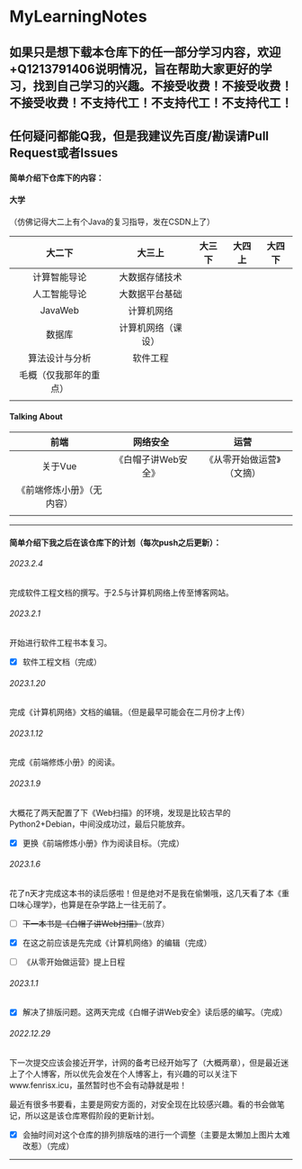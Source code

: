 # MyLearningNotes

## 如果只是想下载本仓库下的任一部分学习内容，欢迎+Q1213791406说明情况，旨在帮助大家更好的学习，找到自己学习的兴趣。不接受收费！不接受收费！不接受收费！不支持代工！不支持代工！不支持代工！

## 任何疑问都能Q我，但是我建议先百度/勘误请Pull Request或者Issues

#### 简单介绍下仓库下的内容：

#### 大学

（仿佛记得大二上有个Java的复习指导，发在CSDN上了）

|         大二下         |       大三上       | 大三下 | 大四上 | 大四下 |
| :--------------------: | :----------------: | :----: | :----: | :----: |
|      计算智能导论      |   大数据存储技术   |        |        |        |
|      人工智能导论      |   大数据平台基础   |        |        |        |
|        JavaWeb         |     计算机网络     |        |        |        |
|         数据库         | 计算机网络（课设） |        |        |        |
|     算法设计与分析     |      软件工程      |        |        |        |
| 毛概（仅我那年的重点） |                    |        |        |        |
|                        |                    |        |        |        |



#### Talking About

|            前端            |      网络安全       |            运营            |
| :------------------------: | :-----------------: | :------------------------: |
|          关于Vue           | 《白帽子讲Web安全》 | 《从零开始做运营》（文摘） |
| 《前端修炼小册》（无内容） |                     |                            |
|                            |                     |                            |



------

#### 简单介绍下我之后在该仓库下的计划（每次push之后更新）：

###### 2023.2.4

完成软件工程文档的撰写。于2.5与计算机网络上传至博客网站。



###### 2023.2.1

开始进行软件工程书本复习。

- [x] 软件工程文档（完成）



###### 2023.1.20

完成《计算机网络》文档的编辑。（但是最早可能会在二月份才上传）



###### 2023.1.12

完成《前端修炼小册》的阅读。



###### 2023.1.9

大概花了两天配置了下《Web扫描》的环境，发现是比较古早的Python2+Debian，中间没成功过，最后只能放弃。

- [x] 更换《前端修炼小册》作为阅读目标。（完成）



###### 2023.1.6

花了n天才完成这本书的读后感啦！但是绝对不是我在偷懒哦，这几天看了本《重口味心理学》，也算是在杂学路上一往无前了。

- [ ] ~~下一本书是《白帽子讲Web扫描》~~（放弃）
- [x] 在这之前应该是先完成《计算机网络》的编辑（完成）
- [ ] 《从零开始做运营》提上日程



###### 2023.1.1

- [x] 解决了排版问题。这两天完成《白帽子讲Web安全》读后感的编写。（完成）



###### 2022.12.29

下一次提交应该会接近开学，计网的备考已经开始写了（大概两章），但是最近迷上了个人博客，所以优先会发在个人博客上，有兴趣的可以关注下www.fenrisx.icu，虽然暂时也不会有动静就是啦！

最近有很多书要看，主要是网安方面的，对安全现在比较感兴趣。看的书会做笔记，所以这是该仓库寒假阶段的更新计划。

- [X] 会抽时间对这个仓库的排列排版啥的进行一个调整（主要是太懒加上图片太难改惹）（完成）

------

